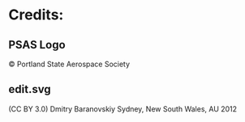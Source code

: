 # Credits:

## PSAS Logo

&copy; Portland State Aerospace Society

## edit.svg

(CC BY 3.0) Dmitry Baranovskiy
Sydney, New South Wales, AU 2012
